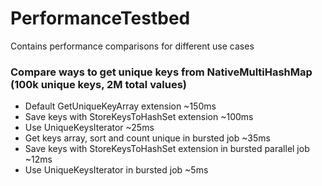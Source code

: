 # PerformanceTestbed
Contains performance comparisons for different use cases

### Compare ways to get unique keys from NativeMultiHashMap (100k unique keys, 2M total values)
* Default GetUniqueKeyArray extension ~150ms
* Save keys with StoreKeysToHashSet extension ~100ms
* Use UniqueKeysIterator ~25ms
* Get keys array, sort and count unique in bursted job ~35ms
* Save keys with StoreKeysToHashSet extension in bursted parallel job ~12ms
* Use UniqueKeysIterator in bursted job ~5ms
